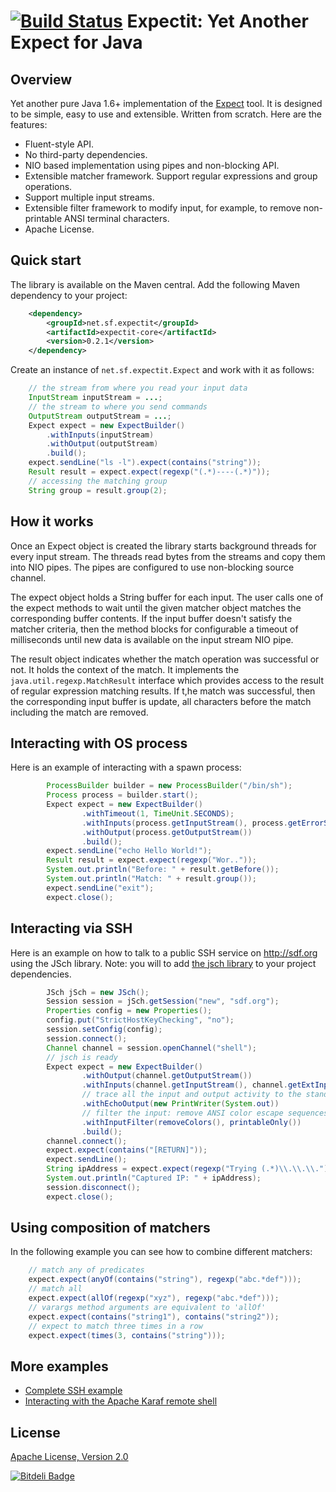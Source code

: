 [![Build Status](https://travis-ci.org/Alexey1Gavrilov/expectit.png?branch=master)](https://travis-ci.org/Alexey1Gavrilov/expectit)
Expectit: Yet Another Expect for Java
=====================================
Overview
--------
Yet another pure Java 1.6+ implementation of the [Expect](http://en.wikipedia.org/wiki/Expect) tool. It is designed to
be simple, easy to use and extensible. Written from scratch. Here are the features:

* Fluent-style API.
* No third-party dependencies.
* NIO based implementation using pipes and non-blocking API.
* Extensible matcher framework. Support regular expressions and group operations.
* Support multiple input streams.
* Extensible filter framework to modify input, for example, to remove non-printable ANSI terminal characters.
* Apache License.

Quick start
-----------
The library is available on the Maven central. Add the following Maven dependency to your project:

```xml
    <dependency>
        <groupId>net.sf.expectit</groupId>
        <artifactId>expectit-core</artifactId>
        <version>0.2.1</version>
    </dependency>
```
Create an instance of ``net.sf.expectit.Expect`` and work with it as follows:

```java
    // the stream from where you read your input data
    InputStream inputStream = ...;
    // the stream to where you send commands
    OutputStream outputStream = ...;
    Expect expect = new ExpectBuilder()
        .withInputs(inputStream)
        .withOutput(outputStream)
        .build();
    expect.sendLine("ls -l").expect(contains("string"));
    Result result = expect.expect(regexp("(.*)----(.*)"));
    // accessing the matching group
    String group = result.group(2);
```
How it works
------------
Once an Expect object is created the library starts background threads for every input stream. The threads read
bytes from the streams and copy them into NIO pipes. The pipes are configured to use non-blocking source channel.

The expect object holds a String buffer for each input. The user calls one of the expect methods to wait until the
given matcher object matches the corresponding buffer contents. If the input buffer doesn't satisfy the matcher
criteria, then the method blocks for configurable a timeout of milliseconds until new data is available on the
input stream NIO pipe.

The result object indicates whether the match operation was successful or not. It holds the context of the match. It
implements the ``java.util.regexp.MatchResult`` interface which provides access to the result of regular
expression matching results. If t,he match was successful, then the corresponding input buffer is update, all
characters before the match including the match are removed.

Interacting with OS process
---------------------------
Here is an example of interacting with a spawn process:
```java
        ProcessBuilder builder = new ProcessBuilder("/bin/sh");
        Process process = builder.start();
        Expect expect = new ExpectBuilder()
                .withTimeout(1, TimeUnit.SECONDS);
                .withInputs(process.getInputStream(), process.getErrorStream())
                .withOutput(process.getOutputStream())
                .build();
        expect.sendLine("echo Hello World!");
        Result result = expect.expect(regexp("Wor.."));
        System.out.println("Before: " + result.getBefore());
        System.out.println("Match: " + result.group());
        expect.sendLine("exit");
        expect.close();
```
Interacting via SSH
--------------------
Here is an example on how to talk to a public SSH service on http://sdf.org using the JSch library.
Note: you will to add [the jsch library](http://www.jcraft.com/jsch/) to your project dependencies.
```java
        JSch jSch = new JSch();
        Session session = jSch.getSession("new", "sdf.org");
        Properties config = new Properties();
        config.put("StrictHostKeyChecking", "no");
        session.setConfig(config);
        session.connect();
        Channel channel = session.openChannel("shell");
        // jsch is ready
        Expect expect = new ExpectBuilder()
                .withOutput(channel.getOutputStream())
                .withInputs(channel.getInputStream(), channel.getExtInputStream())
                // trace all the input and output activity to the standard output stream
                .withEchoOutput(new PrintWriter(System.out))
                // filter the input: remove ANSI color escape sequences and non-printable chars
                .withInputFilter(removeColors(), printableOnly())
                .build();
        channel.connect();
        expect.expect(contains("[RETURN]"));
        expect.sendLine();
        String ipAddress = expect.expect(regexp("Trying (.*)\\.\\.\\.")).group(1);
        System.out.println("Captured IP: " + ipAddress);
        session.disconnect();
        expect.close();
```
Using composition of matchers
-----------------------------
In the following example you can see how to combine different matchers:
```java
    // match any of predicates
    expect.expect(anyOf(contains("string"), regexp("abc.*def")));
    // match all
    expect.expect(allOf(regexp("xyz"), regexp("abc.*def")));
    // varargs method arguments are equivalent to 'allOf'
    expect.expect(contains("string1"), contains("string2"));
    // expect to match three times in a row
    expect.expect(times(3, contains("string")));
```
More examples
-------------
* [Complete SSH example](expectit-core/src/test/java/net/sf/expectit/SshExample.java)
* [Interacting with the Apache Karaf remote shell](expectit-core/src/test/java/net/sf/expectit/KarafExample.java)

License
-------
[Apache License, Version 2.0](LICENSE.txt)

[![Bitdeli Badge](https://d2weczhvl823v0.cloudfront.net/Alexey1Gavrilov/expectit/trend.png)](https://bitdeli.com/free "Bitdeli Badge")

